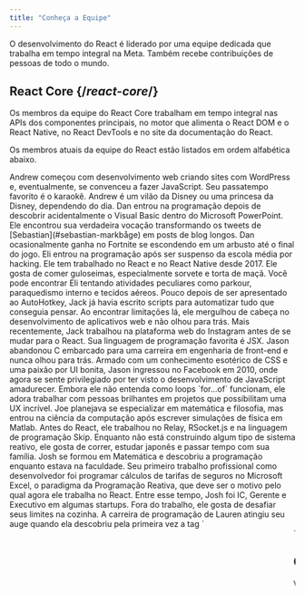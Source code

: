 ```yaml
---
title: "Conheça a Equipe"
---
```


<Intro>

O desenvolvimento do React é liderado por uma equipe dedicada que trabalha em tempo integral na Meta. Também recebe contribuições de pessoas de todo o mundo.

</Intro>

## React Core {/*react-core*/}

Os membros da equipe do React Core trabalham em tempo integral nas APIs dos componentes principais, no motor que alimenta o React DOM e o React Native, no React DevTools e no site da documentação do React.

Os membros atuais da equipe do React estão listados em ordem alfabética abaixo.

<TeamMember name="Andrew Clark" permalink="andrew-clark" photo="/images/team/acdlite.jpg" github="acdlite" twitter="acdlite" threads="acdlite" title="Engenheiro na Vercel">
    Andrew começou com desenvolvimento web criando sites com WordPress e, eventualmente, se convenceu a fazer JavaScript. Seu passatempo favorito é o karaokê. Andrew é um vilão da Disney ou uma princesa da Disney, dependendo do dia.
</TeamMember>

<TeamMember name="Dan Abramov" permalink="dan-abramov" photo="/images/team/gaearon.jpg" github="gaearon" twitter="dan_abramov2" title="Engenheiro Independente">
    Dan entrou na programação depois de descobrir acidentalmente o Visual Basic dentro do Microsoft PowerPoint. Ele encontrou sua verdadeira vocação transformando os tweets de [Sebastian](#sebastian-markbåge) em posts de blog longos. Dan ocasionalmente ganha no Fortnite se escondendo em um arbusto até o final do jogo.
</TeamMember>

<TeamMember name="Eli White" permalink="eli-white" photo="/images/team/eli-white.jpg" github="TheSavior" twitter="Eli_White" threads="elicwhite" title="Gerente de Engenharia na Meta">
    Eli entrou na programação após ser suspenso da escola média por hacking. Ele tem trabalhado no React e no React Native desde 2017. Ele gosta de comer guloseimas, especialmente sorvete e torta de maçã. Você pode encontrar Eli tentando atividades peculiares como parkour, paraquedismo interno e tecidos aéreos.
</TeamMember>

<TeamMember name="Jack Pope" permalink="jack-pope" photo="/images/team/jack-pope.jpg" github="jackpope" personal="jackpope.me" title="Engenheiro na Meta">
    Pouco depois de ser apresentado ao AutoHotkey, Jack já havia escrito scripts para automatizar tudo que conseguia pensar. Ao encontrar limitações lá, ele mergulhou de cabeça no desenvolvimento de aplicativos web e não olhou para trás. Mais recentemente, Jack trabalhou na plataforma web do Instagram antes de se mudar para o React. Sua linguagem de programação favorita é JSX.
</TeamMember>

<TeamMember name="Jason Bonta" permalink="jason-bonta" photo="/images/team/jasonbonta.jpg" threads="someextent" title="Gerente de Engenharia na Meta">
    Jason abandonou C embarcado para uma carreira em engenharia de front-end e nunca olhou para trás. Armado com um conhecimento esotérico de CSS e uma paixão por UI bonita, Jason ingressou no Facebook em 2010, onde agora se sente privilegiado por ter visto o desenvolvimento de JavaScript amadurecer. Embora ele não entenda como loops `for...of` funcionam, ele adora trabalhar com pessoas brilhantes em projetos que possibilitam uma UX incrível.
</TeamMember>

<TeamMember name="Joe Savona" permalink="joe-savona" photo="/images/team/joe.jpg" github="josephsavona" twitter="en_JS" threads="joesavona" title="Engenheiro na Meta">
    Joe planejava se especializar em matemática e filosofia, mas entrou na ciência da computação após escrever simulações de física em Matlab. Antes do React, ele trabalhou no Relay, RSocket.js e na linguagem de programação Skip. Enquanto não está construindo algum tipo de sistema reativo, ele gosta de correr, estudar japonês e passar tempo com sua família.
</TeamMember>

<TeamMember name="Josh Story" permalink="josh-story" photo="/images/team/josh.jpg" github="gnoff" twitter="joshcstory" title="Engenheiro na Vercel">
    Josh se formou em Matemática e descobriu a programação enquanto estava na faculdade. Seu primeiro trabalho profissional como desenvolvedor foi programar cálculos de tarifas de seguros no Microsoft Excel, o paradigma da Programação Reativa, que deve ser o motivo pelo qual agora ele trabalha no React. Entre esse tempo, Josh foi IC, Gerente e Executivo em algumas startups. Fora do trabalho, ele gosta de desafiar seus limites na cozinha.
</TeamMember>

<TeamMember name="Lauren Tan" permalink="lauren-tan" photo="/images/team/lauren.jpg" github="poteto" twitter="potetotes" threads="potetotes" personal="no.lol" title="Engenheira na Meta">
    A carreira de programação de Lauren atingiu seu auge quando ela descobriu pela primeira vez a tag `<marquee>`. Ela tem buscado essa emoção desde então. Ela estudou Finanças em vez de Ciência da Computação na faculdade, então aprendeu a codificar usando Excel em vez de Java. Lauren gosta de compartilhar memes engraçados no chat, jogar videogames com seu parceiro e acariciar seu cachorro Zelda.
</TeamMember>

<TeamMember name="Luna Wei" permalink="luna-wei" photo="/images/team/luna-wei.jpg" github="lunaleaps" twitter="lunaleaps" threads="lunaleaps" title="Engenheira na Meta">
    Luna aprendeu os fundamentos de Python aos 6 anos com seu pai. Desde então, ela tem sido imparável. Luna aspira ser uma geração Z, e o caminho para o sucesso é pavimentado com defesa ambiental, jardinagem urbana e muito tempo de qualidade com seu Voo-Doo’d (como mostrado na foto).
</TeamMember>

<TeamMember name="Matt Carroll" permalink="matt-carroll" photo="/images/team/matt-carroll.png" github="mattcarrollcode" twitter="mattcarrollcode" threads="mattcarrollcode" title="Advogado de Desenvolvedores na Meta">
    Matt entrou na programação, e desde então, ficou encantado em criar coisas em comunidades que não podem ser criadas sozinhas. Antes do React, ele trabalhou no YouTube, no Google Assistant, no Fuchsia e no Google Cloud AI e Evernote. Quando não está tentando melhorar as ferramentas para desenvolvedores, ele gosta das montanhas, do jazz e de passar tempo com sua família.
</TeamMember>

<TeamMember name="Mofei Zhang" permalink="mofei-zhang" photo="/images/team/mofei-zhang.png" github="mofeiZ" threads="z_mofei" title="Engenheira na Meta">
    Mofei começou a programar quando percebeu que isso poderia ajudá-la a trapacear em videogames. Ela se concentrou em sistemas operacionais na graduação / pós-graduação, mas agora se encontra feliz em experimentar com o React. Fora do trabalho, ela gosta de depurar problemas de bouldering e planejar sua próxima viagem de mochila.
</TeamMember>

<TeamMember name="Noah Lemen" permalink="noah-lemen" photo="/images/team/noahlemen.jpg" github="noahlemen" twitter="noahlemen" threads="noahlemen" personal="noahle.men" title="Engenheiro na Meta">
    O interesse de Noah pela programação de UI surgiu durante sua educação em tecnologia musical na NYU. Na Meta, ele trabalhou em ferramentas internas, navegadores, desempenho web e atualmente está focado no React. Fora do trabalho, Noah pode ser encontrado experimentando com sintetizadores ou passando tempo com seu gato.
</TeamMember>

<TeamMember name="Rick Hanlon" permalink="rick-hanlon" photo="/images/team/rickhanlonii.jpg" github="rickhanlonii" twitter="rickhanlonii" threads="rickhanlonii" personal="rickhanlon.codes" title="Engenheiro na Meta">
    Ricky se formou em matemática teórica e de alguma forma se encontrou na equipe do React Native por alguns anos antes de se juntar à equipe do React. Quando não está programando, você pode encontrá-lo praticando snowboarding, ciclismo, escalada, golf ou fechando problemas do GitHub que não correspondem ao modelo de problema.
</TeamMember>

<TeamMember name="Ruslan Lesiutin" permalink="ruslan-lesiutin" photo="/images/team/lesiutin.jpg" github="hoxyq" twitter="ruslanlesiutin" threads="lesiutin" title="Engenheiro na Meta">
    A introdução de Ruslan à programação de UI começou quando ele era criança, editando manualmente templates HTML para seus fóruns de jogos personalizados. De alguma forma, ele acabou se formando em Ciência da Computação. Ele gosta de música, jogos e memes. Principalmente memes.
</TeamMember>

<TeamMember name="Sathya Gunasekaran " permalink="sathya-gunasekaran" photo="/images/team/sathya.jpg" github="gsathya" twitter="_gsathya" threads="gsathya.03" title="Engenheiro na Meta">
    Sathya odiava o Dragon Book na escola, mas de alguma forma acabou trabalhando em compiladores durante toda a sua carreira. Quando não está compilando componentes do React, ele está tomando café ou comendo mais uma Dosa.
</TeamMember>

<TeamMember name="Sebastian Markbåge" permalink="sebastian-markbåge" photo="/images/team/sebmarkbage.jpg" github="sebmarkbage" twitter="sebmarkbage" threads="sebmarkbage" title="Engenheiro na Vercel">
    Sebastian se formou em psicologia. Ele geralmente é quieto. Mesmo quando diz algo, muitas vezes não faz sentido para o resto de nós até alguns meses depois. A forma correta de pronunciar seu sobrenome é "mark-boa-geh", mas ele se conformou em chamar-se "mark-beige" por pragmatismo – e é assim que ele aborda o React.
</TeamMember>

<TeamMember name="Sebastian Silbermann" permalink="sebastian-silbermann" photo="/images/team/sebsilbermann.jpg" github="eps1lon" twitter="sebsilbermann" threads="sebsilbermann" title="Engenheiro na Vercel">
    Sebastian aprendeu a programar para tornar os jogos de navegador que jogava durante as aulas mais agradáveis. Eventualmente, isso o levou a contribuir com o máximo de código open source possível. Fora da programação, ele está ocupado garantindo que as pessoas não o confundam com os outros Sebastians e Zilberman da comunidade do React.
</TeamMember>

<TeamMember name="Seth Webster" permalink="seth-webster" photo="/images/team/seth.jpg" github="sethwebster" twitter="sethwebster" threads="sethwebster" personal="sethwebster.com" title="Gerente de Engenharia na Meta">
    Seth começou a programar quando era criança em Tucson, AZ. Depois da escola, ele foi picado pelo bichinho da música e foi um músico em turnê por cerca de 10 anos antes de voltar ao *trabalho*, começando com a Intuit. Em seu tempo livre, ele adora [tirar fotos](https://www.sethwebster.com) e voar para resgates de animais no nordeste dos Estados Unidos.
</TeamMember>

<TeamMember name="Sophie Alpert" permalink="sophie-alpert" photo="/images/team/sophiebits.jpg" github="sophiebits" twitter="sophiebits" threads="sophiebits" personal="sophiebits.com" title="Engenheira Independente">
    Quatro dias após o lançamento do React, Sophie reescreveu todo o seu projeto atual para usá-lo, o que agora percebe que foi um pouco imprudente. Depois de se tornar a principal colaboradora do projeto, ela se perguntou por que não estava sendo paga pelo Facebook como todos os outros e se juntou à equipe oficialmente para liderar o React durante seus anos adolescentes. Embora tenha deixado esse trabalho há anos, de alguma forma, ela ainda faz parte dos chats em grupo da equipe e “fornecendo valor”.
</TeamMember>

<TeamMember name="Tianyu Yao" permalink="tianyu-yao" photo="/images/team/tianyu.jpg" github="tyao1" twitter="tianyu0" title="Engenheiro na Meta">
    O interesse de Tianyu por computadores começou quando era criança porque ele ama videogames. Então, ele se formou em ciência da computação e ainda joga jogos infantis como League of Legends. Quando não está na frente de um computador, ele gosta de brincar com seus dois gatinhos, fazer trilhas e caiaque.
</TeamMember>

<TeamMember name="Yuzhi Zheng" permalink="yuzhi-zheng" photo="/images/team/yuzhi.jpg" github="yuzhi" twitter="yuzhiz" threads="yuzhiz" title="Gerente de Engenharia na Meta">
    Yuzhi estudou Ciência da Computação na escola. Ela gostou da gratificação instantânea de ver o código ganhar vida sem precisar estar fisicamente em um laboratório. Agora, ela é gerente na organização do React. Antes de se tornar gerente, ela trabalhou na estrutura de coleta de dados Relay. Em seu tempo livre, Yuzhi gosta de otimizar sua vida por meio da jardinagem e projetos de melhoria doméstica.
</TeamMember>

## Contribuidores passados {/*past-contributors*/}

Você pode encontrar os membros da equipe passados e outras pessoas que contribuíram significativamente para o React ao longo dos anos na página de [reconhecimentos](/community/acknowledgements).